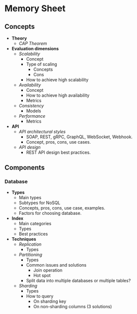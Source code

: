 # Memory Sheet

## Concepts
- **Theory**
   - *CAP Theorem*
- **Evaluation dimensions**
   - *Scalability*
      - Concept
      - Type of scaling
         - Concepts
         - Cons
      - How to achieve high scalability
   - *Availability*
      - Concept
      - How to achieve high availability
      - Metrics
   - *Consistency*
      - Models
   - *Performance*
      - Metrics
- **API**
   - *API architectural styles*
      - SOAP, REST, gRPC, GraphQL, WebSocket, Webhook.
      - Concept, pros, cons, use cases.
   - *API design*
      - REST API design best practices.

## Components
### Database
- **Types**
   - Main types
   - Subtypes for NoSQL
   - Concepts, pros, cons, use case, examples.
   - Factors for choosing database.
- **Index**
   - Main categories
   - Types
   - Best practices
- **Techniques**
   - *Replication*
      - Types
   - *Partitioning*
      - Types
      - Common issues and solutions
         - Join operation
         - Hot spot
      - Split data into multiple databases or multiple tables?
   - *Sharding*
      - Types
      - How to query
         - On sharding key
         - On non-sharding columns (3 solutions)
